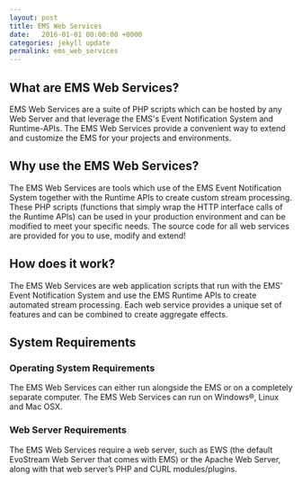 ```yaml
---
layout: post
title: EMS Web Services
date:   2016-01-01 00:00:00 +0000
categories: jekyll update
permalink: ems_web_services
---
```


## What are EMS Web Services? 

EMS Web Services are a suite of PHP scripts which can be hosted by any Web Server and that leverage the EMS's Event Notification System and Runtime-APIs. The EMS Web Services provide a convenient way to extend and customize the EMS for your projects and environments.


## Why use the EMS Web Services? 

The EMS Web Services are tools which use of the EMS Event Notification System together with the Runtime APIs to create custom stream processing. These PHP scripts (functions that simply wrap the HTTP interface calls of the Runtime APIs) can be used in your production environment and can be modified to meet your specific needs. The source code for all web services are provided for you to use, modify and extend!


## How does it work? 

The EMS Web Services are web application scripts that run with the EMS’ Event Notification System and use the EMS Runtime APIs to create automated stream processing. Each web service provides a unique set of features and can be combined to create aggregate effects.


## System Requirements 

### Operating System Requirements

The EMS Web Services can either run alongside the EMS or on a completely separate computer. The EMS Web Services can run on Windows®, Linux and Mac OSX.

### Web Server Requirements

The EMS Web Services require a web server, such as EWS (the default EvoStream Web Server that comes with EMS) or the Apache Web Server, along with that web server’s PHP and CURL modules/plugins.
